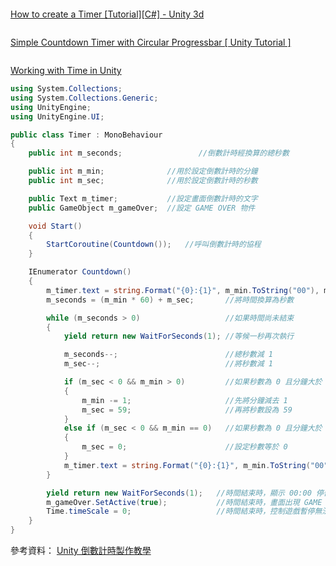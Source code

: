 ```C#

```
[How to create a Timer [Tutorial][C#] - Unity 3d](https://www.youtube.com/watch?v=x-C95TuQtf0)
```C#

```
[Simple Countdown Timer with Circular Progressbar [ Unity Tutorial ]](https://www.youtube.com/watch?v=2gPHkaPGbpI)
```C#

```
[Working with Time in Unity](https://www.youtube.com/watch?v=ijAN0QI70UU)
```C#
using System.Collections;
using System.Collections.Generic;
using UnityEngine;
using UnityEngine.UI;

public class Timer : MonoBehaviour
{
    public int m_seconds;                 //倒數計時經換算的總秒數

    public int m_min;              //用於設定倒數計時的分鐘
    public int m_sec;              //用於設定倒數計時的秒數

    public Text m_timer;           //設定畫面倒數計時的文字
    public GameObject m_gameOver;  //設定 GAME OVER 物件

    void Start()
    {
        StartCoroutine(Countdown());   //呼叫倒數計時的協程
    }

    IEnumerator Countdown()
    {
        m_timer.text = string.Format("{0}:{1}", m_min.ToString("00"), m_sec.ToString("00"));
        m_seconds = (m_min * 60) + m_sec;       //將時間換算為秒數

        while (m_seconds > 0)                   //如果時間尚未結束
        {
            yield return new WaitForSeconds(1); //等候一秒再次執行

            m_seconds--;                        //總秒數減 1
            m_sec--;                            //將秒數減 1

            if (m_sec < 0 && m_min > 0)         //如果秒數為 0 且分鐘大於 0
            {
                m_min -= 1;                     //先將分鐘減去 1
                m_sec = 59;                     //再將秒數設為 59
            }
            else if (m_sec < 0 && m_min == 0)   //如果秒數為 0 且分鐘大於 0
            {
                m_sec = 0;                      //設定秒數等於 0
            }
            m_timer.text = string.Format("{0}:{1}", m_min.ToString("00"), m_sec.ToString("00"));
        }

        yield return new WaitForSeconds(1);   //時間結束時，顯示 00:00 停留一秒
        m_gameOver.SetActive(true);           //時間結束時，畫面出現 GAME OVER
        Time.timeScale = 0;                   //時間結束時，控制遊戲暫停無法操作
    }
}
```
參考資料：
[Unity 倒數計時製作教學](http://www.cg.com.tw/UnityCSharp/Content/Timer.php)
